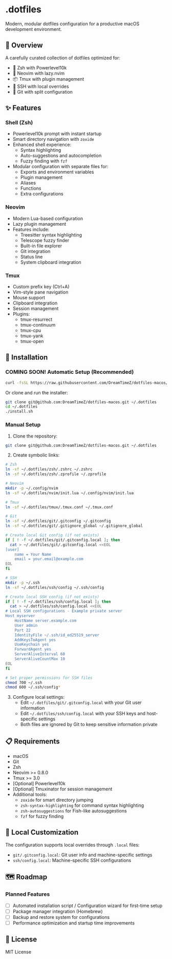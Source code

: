 # .dotfiles

Modern, modular dotfiles configuration for a productive macOS development environment.

## 🎯 Overview

A carefully curated collection of dotfiles optimized for:
- 🔧 Zsh with Powerlevel10k
- 📝 Neovim with lazy.nvim
- 📦 Tmux with plugin management
- 🔑 SSH with local overrides
- 🌳 Git with split configuration

## ✨ Features

### Shell (Zsh)

- Powerlevel10k prompt with instant startup
- Smart directory navigation with `zoxide`
- Enhanced shell experience:
  - Syntax highlighting
  - Auto-suggestions and autocompletion
  - Fuzzy finding with `fzf`
- Modular configuration with separate files for:
  - Exports and environment variables
  - Plugin management
  - Aliases
  - Functions
  - Extra configurations

### Neovim

- Modern Lua-based configuration
- Lazy plugin management
- Features include:
  - Treesitter syntax highlighting
  - Telescope fuzzy finder
  - Built-in file explorer
  - Git integration
  - Status line
  - System clipboard integration

### Tmux

- Custom prefix key (Ctrl+A)
- Vim-style pane navigation
- Mouse support
- Clipboard integration
- Session management
- Plugins:
  - tmux-resurrect
  - tmux-continuum
  - tmux-cpu
  - tmux-yank
  - tmux-open

## 🚀 Installation

### COMING SOON! Automatic Setup (Recommended)

```bash
curl -fsSL https://raw.githubusercontent.com/DreamTimeZ/dotfiles-macos/main/install.sh | bash
```

Or clone and run the installer:

```bash
git clone git@github.com:DreamTimeZ/dotfiles-macos.git ~/.dotfiles
cd ~/.dotfiles
./install.sh
```

### Manual Setup

1. Clone the repository:
```bash
git clone git@github.com:DreamTimeZ/dotfiles-macos.git ~/.dotfiles
```

2. Create symbolic links:
```bash
# Zsh
ln -sf ~/.dotfiles/zsh/.zshrc ~/.zshrc
ln -sf ~/.dotfiles/zsh/.zprofile ~/.zprofile

# Neovim
mkdir -p ~/.config/nvim
ln -sf ~/.dotfiles/nvim/init.lua ~/.config/nvim/init.lua

# Tmux
ln -sf ~/.dotfiles/tmux/.tmux.conf ~/.tmux.conf

# Git
ln -sf ~/.dotfiles/git/.gitconfig ~/.gitconfig
ln -sf ~/.dotfiles/git/.gitignore_global ~/.gitignore_global

# Create local Git config (if not exists)
if [ ! -f ~/.dotfiles/git/.gitconfig.local ]; then
  cat > ~/.dotfiles/git/.gitconfig.local <<EOL
[user]
    name = Your Name
    email = your.email@example.com
EOL
fi

# SSH
mkdir -p ~/.ssh
ln -sf ~/.dotfiles/ssh/config ~/.ssh/config

# Create local SSH config (if not exists)
if [ ! -f ~/.dotfiles/ssh/config.local ]; then
  cat > ~/.dotfiles/ssh/config.local <<EOL
# Local SSH configurations - Example private server
Host myserver
    HostName server.example.com
    User admin
    Port 22
    IdentityFile ~/.ssh/id_ed25519_server
    AddKeysToAgent yes
    UseKeychain yes
    ForwardAgent yes
    ServerAliveInterval 60
    ServerAliveCountMax 10
EOL
fi

# Set proper permissions for SSH files
chmod 700 ~/.ssh
chmod 600 ~/.ssh/config*
```

3. Configure local settings:
   - Edit `~/.dotfiles/git/.gitconfig.local` with your Git user information
   - Edit `~/.dotfiles/ssh/config.local` with your SSH keys and host-specific settings
   - Both files are ignored by Git to keep sensitive information private

## 📋 Requirements

- macOS
- Git
- Zsh
- Neovim >= 0.8.0
- Tmux >= 3.0
- [Optional] Powerlevel10k
- [Optional] Tmuxinator for session management
- Additional tools:
  - `zoxide` for smart directory jumping
  - `zsh-syntax-highlighting` for command syntax highlighting
  - `zsh-autosuggestions` for Fish-like autosuggestions
  - `fzf` for fuzzy finding

## 🔧 Local Customization

The configuration supports local overrides through `.local` files:
- `git/.gitconfig.local`: Git user info and machine-specific settings
- `ssh/config.local`: Machine-specific SSH configurations

## 🗺️ Roadmap

### Planned Features

- [ ] Automated installation script / Configuration wizard for first-time setup
- [ ] Package manager integration (Homebrew)
- [ ] Backup and restore system for configurations
- [ ] Performance optimization and startup time improvements

## 📝 License

MIT License
